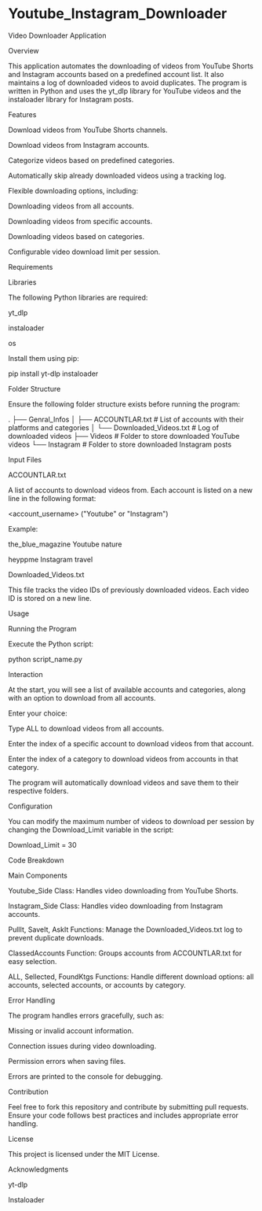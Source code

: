 # Youtube_Instagram_Downloader

Video Downloader Application

Overview

This application automates the downloading of videos from YouTube Shorts and Instagram accounts based on a predefined account list. It also maintains a log of downloaded videos to avoid duplicates. The program is written in Python and uses the yt_dlp library for YouTube videos and the instaloader library for Instagram posts.

Features

Download videos from YouTube Shorts channels.

Download videos from Instagram accounts.

Categorize videos based on predefined categories.

Automatically skip already downloaded videos using a tracking log.

Flexible downloading options, including:

Downloading videos from all accounts.

Downloading videos from specific accounts.

Downloading videos based on categories.

Configurable video download limit per session.

Requirements

Libraries

The following Python libraries are required:

yt_dlp

instaloader

os

Install them using pip:

pip install yt-dlp instaloader

Folder Structure

Ensure the following folder structure exists before running the program:

.
├── Genral_Infos
│   ├── ACCOUNTLAR.txt   # List of accounts with their platforms and categories
│   └── Downloaded_Videos.txt  # Log of downloaded videos
├── Videos               # Folder to store downloaded YouTube videos
└── Instagram            # Folder to store downloaded Instagram posts

Input Files

ACCOUNTLAR.txt

A list of accounts to download videos from. Each account is listed on a new line in the following format:

<account_username>
<platform> ("Youtube" or "Instagram")
<category>

Example:

the_blue_magazine
Youtube
nature

heyppme
Instagram
travel

Downloaded_Videos.txt

This file tracks the video IDs of previously downloaded videos. Each video ID is stored on a new line.

Usage

Running the Program

Execute the Python script:

python script_name.py

Interaction

At the start, you will see a list of available accounts and categories, along with an option to download from all accounts.

Enter your choice:

Type ALL to download videos from all accounts.

Enter the index of a specific account to download videos from that account.

Enter the index of a category to download videos from accounts in that category.

The program will automatically download videos and save them to their respective folders.

Configuration

You can modify the maximum number of videos to download per session by changing the Download_Limit variable in the script:

Download_Limit = 30

Code Breakdown

Main Components

Youtube_Side Class:
Handles video downloading from YouTube Shorts.

Instagram_Side Class:
Handles video downloading from Instagram accounts.

PullIt, SaveIt, AskIt Functions:
Manage the Downloaded_Videos.txt log to prevent duplicate downloads.

ClassedAccounts Function:
Groups accounts from ACCOUNTLAR.txt for easy selection.

ALL, Sellected, FoundKtgs Functions:
Handle different download options: all accounts, selected accounts, or accounts by category.

Error Handling

The program handles errors gracefully, such as:

Missing or invalid account information.

Connection issues during video downloading.

Permission errors when saving files.

Errors are printed to the console for debugging.

Contribution

Feel free to fork this repository and contribute by submitting pull requests. Ensure your code follows best practices and includes appropriate error handling.

License

This project is licensed under the MIT License.

Acknowledgments

yt-dlp

Instaloader
